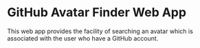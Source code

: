 # GitHub Avatar Finder Web App

This web app provides the facility of searching an avatar which is associated with the user who have a GitHub account.